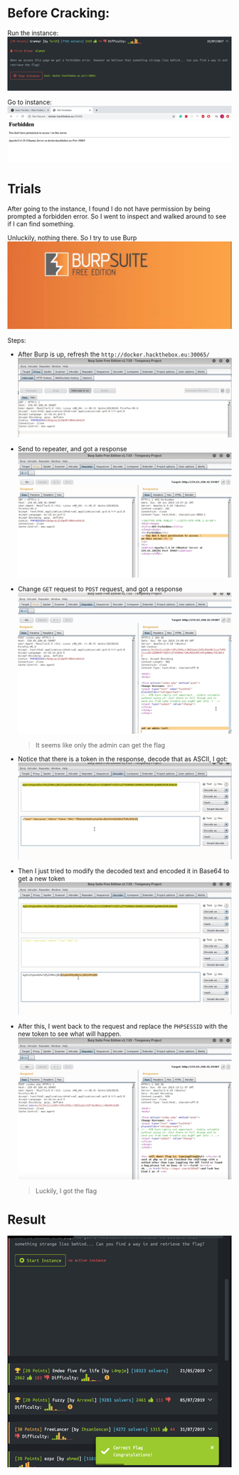 # Before Cracking:

Run the instance:
![](./1.png)

Go to instance:
![](./2.png)

# Trials

After going to the instance, I found I do not have permission by being prompted a forbidden error. So I went to inspect and walked around to see if I can find something.

Unluckily, nothing there. So I try to use Burp
![](./3.png)

Steps:

-   After Burp is up, refresh the `http://docker.hackthebox.eu:30065/`
    ![](./4.png)
-   Send to repeater, and got a response
    ![](./5.png)
-   Change `GET` request to `POST` request, and got a response
    ![](./6.png)
    > It seems like only the admin can get the flag
-   Notice that there is a token in the response, decode that as ASCII, I got:
    ![](./7.png)

-   Then I just tried to modify the decoded text and encoded it in Base64 to get a new token
    ![](./8.png)

-   After this, I went back to the request and replace the `PHPSESSID` with the new token to see what will happen.
    ![](./9.png)
    > Luckily, I got the flag

# Result

![](./res.png)
